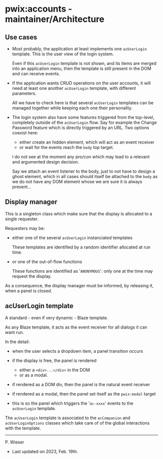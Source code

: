 # pwix:accounts - maintainer/Architecture

## Use cases

- Most probably, the application at least implements one `acUserLogin` template. This is the user view of the login system.

    Even if this `acUserLogin` template is not shown, and its items are merged into an application menu, then the template is still present in the DOM and can receive events.

- If the application wants CRUD operations on the user accounts, it will need at least one another `acUserLogin` template, with different parameters.

    All we have to check here is that several `acUserLogin` templates can be managed together while keeping each one their personality.

- The login system also have some features triggered from the top-level, completely outside of the `acUserLogin` flow. Say for example the Change Password feature which is directly triggered by an URL.
    Two options coexist here:

    - either create an hidden element, which will act as an event receiver
    - or wait for the events reach the `body` top target.

    I do not see at the moment any pro/con which may lead to a relevant and argumented design decision.

    Say we attach an event listener to the body, just to not have to design a ghost element, which in all cases should itself be attached to the `body` as we do not have any DOM element whose we are sure it is always present...

## Display manager

This is a singleton class which make sure that the display is allocated to a single requester.

Requesters may be:

- either one of the several `acUserLogin` instanciated templates

    These templates are identified by a random identifier allocated at run time.

- or one of the out-of-flow functions

    These functions are identified as '`ANONYMOUS`': only one at the time may request the display.

As a consequence, the display manager must be informed, by releasing it, when a panel is closed.

## acUserLogin template

A standard - even if very dynamic - Blaze template.

As any Blaze template, it acts as the event receiver for all dialogs it can want run.

In the detail:

- when the user selects a dropdown item, a panel transition occurs

- if the display is free, the panel is rendered
    - either a `<div>...</div>` in the DOM
    - or as a modal.

- if rendered as a DOM div, then the panel is the natural event receiver

- if rendered as a modal, then the panel set itself as the `pwix:modal` target

- this is so the panel which triggers the '`ac-xxxx`' events to the `acUserLogin` template.

The `acUserLogin` template is associated to the `acCompanion` and `acUserLoginOptions` classes which take care of of the global interactions with the template.

---
P. Wieser
- Last updated on 2023, Feb. 19th.
